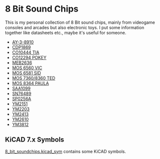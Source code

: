 # 8 Bit Sound Chips
This is my personal collection of 8 Bit sound chips, mainly from videogame consoles and arcades but also electronic toys. 
I put some information together like datasheets etc., maybe it's useful for someone.

+ [AY-3-8910](AY-3-8910)   
+ [CDP1869](CDP1869)   
+ [CO10444 TIA](CO10444_TIA)   
+ [CO12294 POKEY](CO12294_POKEY)
+ [MEB2636](MEB2636)
+ [MOS 6560 VIC](MOS6560_VIC)
+ [MOS 6581 SID](MOS6581_SID)
+ [MOS 7360/8360 TED](MOS8360_TED)
+ [MOS 8364 PAULA](MOS8364_PAULA)
+ [SAA1099](SAA1099)
+ [SN76489](SN76489)
+ [SP0256A](SP0256A-AL2)
+ [YM2151](YM2151)
+ [YM2203](YM2203)
+ [YM2413](YM2413)
+ [YM2610](YM2610)
+ [YM3812](YM3812)

## KiCAD 7.x Symbols
[8_bit_soundchips.kicad_sym](8_bit_soundchips.kicad_sym) contains some KiCAD symbols.
